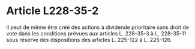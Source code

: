 # Article L228-35-2

Il peut de même être créé des actions à dividende prioritaire sans droit de vote dans les conditions prévues aux articles L. 228-35-3 à L. 228-35-11 sous réserve des dispositions des articles L. 225-122 à L. 225-126.
